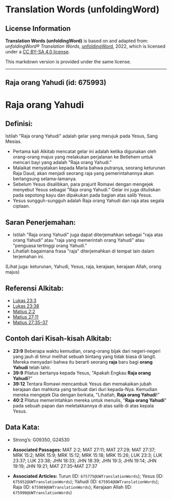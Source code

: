 # Translation Words (unfoldingWord)

## License Information

**Translation Words (unfoldingWord)** is based on and adapted from: _unfoldingWord® Translation Words_, [unfoldingWord](https://unfoldingword.org/utw), 2022, which is licensed under a [CC BY-SA 4.0 license](https://creativecommons.org/licenses/by-sa/4.0/legalcode.en).

This markdown version is provided under the same license.



--------------------------------

## Raja orang Yahudi (id: 675993)

Raja orang Yahudi
=================

Definisi:
---------

Istilah "Raja orang Yahudi" adalah gelar yang merujuk pada Yesus, Sang Mesias.

* Pertama kali Alkitab mencatat gelar ini adalah ketika digunakan oleh orang\-orang majus yang melakukan perjalanan ke Betlehem untuk mencari bayi yang adalah "Raja orang Yahudi."
* Malaikat menyatakan kepada Maria bahwa putranya, seorang keturunan Raja Daud, akan menjadi seorang raja yang pemerintahannya akan berlangsung selama\-lamanya.
* Sebelum Yesus disalibkan, para prajurit Romawi dengan mengejek menyebut Yesus sebagai "Raja orang Yahudi." Gelar ini juga dituliskan pada sepotong kayu dan dipakukan pada bagian atas salib Yesus.
* Yesus sungguh\-sungguh adalah Raja orang Yahudi dan raja atas segala ciptaan.

Saran Penerjemahan:
-------------------

* Istilah "Raja orang Yahudi" juga dapat diterjemahkan sebagai "raja atas orang Yahudi" atau "raja yang memerintah orang Yahudi" atau "penguasa tertinggi orang Yahudi."
* Lihatlah bagaimana frasa "raja" diterjemahkan di tempat lain dalam terjemahan ini.

(Lihat juga: keturunan, Yahudi, Yesus, raja, kerajaan, kerajaan Allah, orang majus)

Referensi Alkitab:
------------------

* [Lukas 23:3](https://ref.ly/Luke23:3)
* [Lukas 23:38](https://ref.ly/Luke23:38)
* [Matius 2:2](https://ref.ly/Matt2:2)
* [Matius 27:11](https://ref.ly/Matt27:11)
* [Matius 27:35–37](https://ref.ly/Matt27:35-Matt27:37)

Contoh dari Kisah\-kisah Alkitab:
---------------------------------

* **23:9** Beberapa waktu kemudian, orang\-orang bijak dari negeri\-negeri yang jauh di timur melihat sebuah bintang yang tidak biasa di langit. Mereka menyadari bahwa itu berarti seorang **raja** baru bagi **orang Yahudi** telah lahir.
* **39:9** Pilatus bertanya kepada Yesus, "Apakah Engkau **Raja orang Yahudi**?”
* **39:12** Tentara Romawi mencambuk Yesus dan memakaikan jubah kerajaan dan mahkota yang terbuat dari duri kepada\-Nya. Kemudian mereka mengejek Dia dengan berkata, "Lihatlah, **Raja orang Yahudi**!”
* **40:2** Pilatus memerintahkan mereka untuk menulis, "**Raja orang Yahudi**" pada sebuah papan dan meletakkannya di atas salib di atas kepala Yesus.

Data Kata:
----------

* Strong’s: G09350, G24530

* **Associated Passages:** MAT 2:2; MAT 27:11; MAT 27:29; MAT 27:37; MRK 15:2; MRK 15:9; MRK 15:12; MRK 15:18; MRK 15:26; LUK 23:3; LUK 23:37; LUK 23:38; JHN 18:33; JHN 18:39; JHN 19:3; JHN 19:14; JHN 19:19; JHN 19:21; MAT 27:35–MAT 27:37
* **Associated Articles:** Turun (ID: `675775@UWTranslationWords`); Yesus (ID: `675952@UWTranslationWords`); Yahudi (ID: `675954@UWTranslationWords`); Raja (ID: `675989@UWTranslationWords`); Kerajaan Allah (ID: `675990@UWTranslationWords`)

